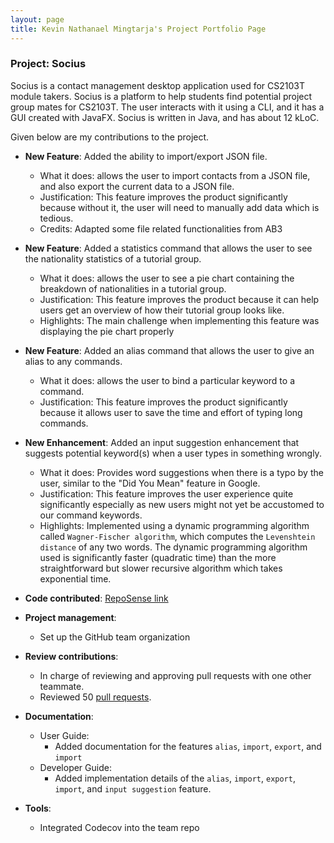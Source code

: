 ```yaml
---
layout: page
title: Kevin Nathanael Mingtarja's Project Portfolio Page
---
```


### Project: Socius

Socius is a contact management desktop application used for CS2103T module takers. Socius is a platform to help students
find potential project group mates for CS2103T. The user interacts with it using a CLI, and it has a GUI created with
JavaFX. Socius is written in Java, and has about 12 kLoC.

Given below are my contributions to the project.

* **New Feature**: Added the ability to import/export JSON file.
  * What it does: allows the user to import contacts from a JSON file, and also export the current data to a JSON file.
  * Justification: This feature improves the product significantly because without it, the user will need to manually add data which is tedious.
  * Credits: Adapted some file related functionalities from AB3

* **New Feature**: Added a statistics command that allows the user to see the nationality statistics of a tutorial group.
  * What it does: allows the user to see a pie chart containing the breakdown of nationalities in a tutorial group.
  * Justification: This feature improves the product because it can help users get an overview of how their tutorial group looks like.
  * Highlights: The main challenge when implementing this feature was displaying the pie chart properly

* **New Feature**: Added an alias command that allows the user to give an alias to any commands.
  * What it does: allows the user to bind a particular keyword to a command.
  * Justification: This feature improves the product significantly because it allows user to save the time and effort of typing long commands.

* **New Enhancement**: Added an input suggestion enhancement that suggests potential keyword(s) when a user types in something wrongly.
  * What it does: Provides word suggestions when there is a typo by the user, similar to the "Did You Mean" feature in Google.
  * Justification: This feature improves the user experience quite significantly especially as new users might not yet be accustomed to our command keywords.
  * Highlights: Implemented using a dynamic programming algorithm called `Wagner-Fischer algorithm`, which computes the `Levenshtein distance` of any two words.
  The dynamic programming algorithm used is significantly faster (quadratic time) than the more straightforward but slower recursive algorithm which takes exponential time.

* **Code contributed**: [RepoSense link](https://nus-cs2103-ay2122s1.github.io/tp-dashboard/?search=kevinmingtarja&sort=groupTitle&sortWithin=title&timeframe=commit&mergegroup=&groupSelect=groupByRepos&breakdown=false&since=2021-09-17&tabOpen=true&tabType=authorship&tabAuthor=hsiaotingluv&tabRepo=AY2122S1-CS2103T-W08-4%2Ftp%5Bmaster%5D&authorshipIsMergeGroup=false&authorshipFileTypes=docs~functional-code~test-code&authorshipIsBinaryFileTypeChecked=false)

* **Project management**:
  * Set up the GitHub team organization

* **Review contributions**:
  * In charge of reviewing and approving pull requests with one other teammate.
  * Reviewed 50 [pull requests](https://github.com/AY2122S1-CS2103T-W08-4/tp/pulls?q=is%3Apr+is%3Aclosed+reviewed-by%3Akevinmingtarja).

* **Documentation**:
  * User Guide:
    * Added documentation for the features `alias`, `import`, `export`, and `import`
  * Developer Guide:
    * Added implementation details of the `alias`, `import`, `export`, `import`, and `input suggestion` feature.

* **Tools**:
  * Integrated Codecov into the team repo
